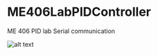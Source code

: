 # ME406LabPIDController
ME 406 PID lab Serial communication

![alt text](https://colormadehappy.com/wp-content/uploads/2022/11/Snowman-Drawing-5-1-1024x1024.jpg.webp)
